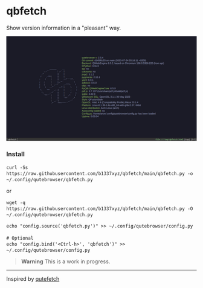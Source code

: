 # qbfetch
Show version information in a "pleasant" way.

![preview](preview.jpg)

### Install
```
curl -Ss https://raw.githubusercontent.com/b1337xyz/qbfetch/main/qbfetch.py -o ~/.config/qutebrowser/qbfetch.py
```
or
```
wget -q https://raw.githubusercontent.com/b1337xyz/qbfetch/main/qbfetch.py -O ~/.config/qutebrowser/qbfetch.py
```

```
echo "config.source('qbfetch.py')" >> ~/.config/qutebrowser/config.py

# Optional
echo "config.bind('<Ctrl-h>', 'qbfetch')" >> ~/.config/qutebrowser/config.py
```

> **Warning**
> This is a work in progress.

---
Inspired by [qutefetch](https://github.com/Dou2ble/qutefetch)
